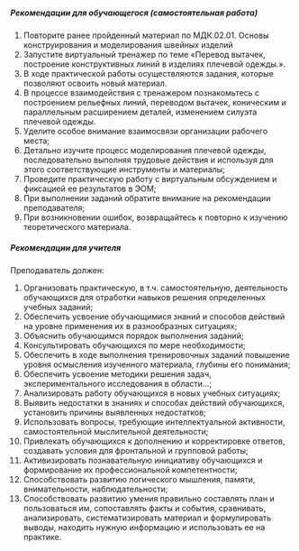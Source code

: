 ##### Рекомендации для обучающегося (самостоятельная работа)
1. Повторите ранее пройденный материал по МДК.02.01. Основы конструирования и моделирования швейных изделий
1.  Запустите виртуальный тренажер по теме «Перевод вытачек, построение конструктивных линий в изделиях плечевой одежды.».
1. В ходе практической работы осуществляются задания, которые позволяют освоить новый материал.
1. В процессе взаимодействия с тренажером познакомьтесь с построением рельефных линий, переводом вытачек, коническим и параллельным расширением деталей, изменением силуэта плечевой одежды.
1. Уделите особое внимание взаимосвязи организации рабочего места;
1. Детально изучите процесс моделирования плечевой одежды, последовательно выполняя трудовые действия и используя для этого соответствующие инструменты и материалы;
1. Проведите практическую работу с виртуальным обсуждением и фиксацией ее результатов в ЭОМ;
1. При выполнении заданий обратите внимание на рекомендации преподавателя;
1. При возникновении ошибок, возвращайтесь к повторно к изучению теоретического материала.

##### Рекомендации для учителя
Преподаватель должен:

1. Организовать практическую, в т.ч. самостоятельную, деятельность обучающихся для отработки навыков решения определенных учебных заданий;
1. Обеспечить усвоение обучающимися знаний и способов действий на уровне применения их в разнообразных ситуациях;
1. Объяснить обучающимся порядок выполнения заданий;
1. Консультировать обучающихся по мере необходимости;
1. Обеспечить в ходе выполнения тренировочных заданий повышение уровня осмысления изученного материала, глубины его понимания;
1. Обеспечить усвоение методики решения задач, экспериментального исследования в области…;
1. Анализировать работу обучающихся в новых учебных ситуациях;
1. Выявить недостатки в знаниях и способах действий обучающихся, установить причины выявленных недостатков;
1. Использовать вопросы, требующие интеллектуальной активности, самостоятельной мыслительной деятельности;
1. Привлекать обучающихся к дополнению и корректировке ответов, создавать условия для фронтальной и групповой работы;
1. Активизировать познавательную инициативу обучающихся и формирование их профессиональной компетентности;
1. Способствовать развитию логического мышления, памяти, внимательности, наблюдательности;
1. Способствовать развитию умения правильно составлять план и пользоваться им, сопоставлять факты и события, сравнивать, анализировать, систематизировать материал и формулировать выводы, находить нужную информацию и использовать ее на практике.